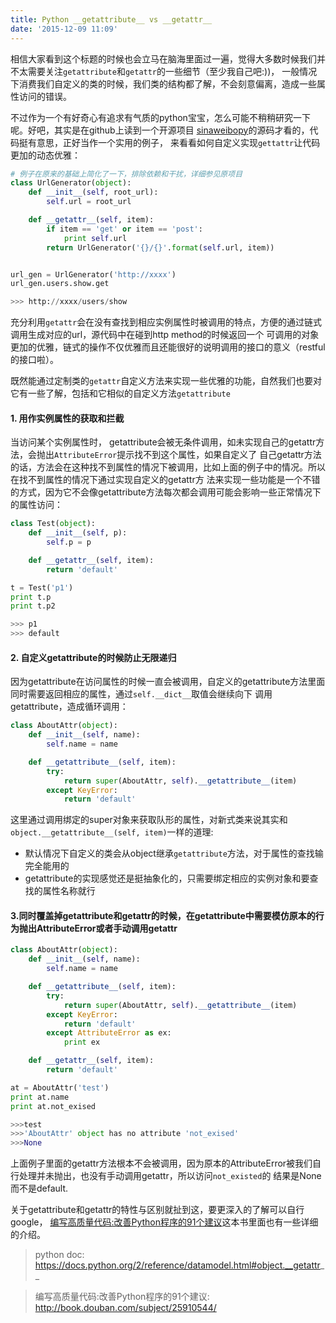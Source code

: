 ```yaml
---
title: Python __getattribute__ vs __getattr__
date: '2015-12-09 11:09'
---
```


相信大家看到这个标题的时候也会立马在脑海里面过一遍，觉得大多数时候我们并不太需要关注`getattribute`和`getattr`的一些细节（至少我自己吧:))，
一般情况下消费我们自定义的类的时候，我们类的结构都了解，不会刻意偏离，造成一些属性访问的错误。

不过作为一个有好奇心有追求有气质的python宝宝，怎么可能不稍稍研究一下呢。好吧，其实是在github上读到一个开源项目
[sinaweibopy](https://github.com/michaelliao/sinaweibopy/blob/master/weibo.py#L307)的源码才看的，代码挺有意思，正好当作一个实用的例子，
来看看如何自定义实现`gettattr`让代码更加的动态优雅：

```python
# 例子在原来的基础上简化了一下，排除依赖和干扰，详细参见原项目
class UrlGenerator(object):
    def __init__(self, root_url):
        self.url = root_url

    def __getattr__(self, item):
        if item == 'get' or item == 'post':
            print self.url
        return UrlGenerator('{}/{}'.format(self.url, item))


url_gen = UrlGenerator('http://xxxx')
url_gen.users.show.get

>>> http://xxxx/users/show
```
充分利用`getattr`会在没有查找到相应实例属性时被调用的特点，方便的通过链式调用生成对应的url，源代码中在碰到http method的时候返回一个
可调用的对象更加的优雅，链式的操作不仅优雅而且还能很好的说明调用的接口的意义（restful的接口啦）。

既然能通过定制类的`getattr`自定义方法来实现一些优雅的功能，自然我们也要对它有一些了解，包括和它相似的自定义方法`getattribute`

#### 1. 用作实例属性的获取和拦截

当访问某个实例属性时， getattribute会被无条件调用，如未实现自己的getattr方法，会抛出`AttributeError`提示找不到这个属性，如果自定义了
自己getattr方法的话，方法会在这种找不到属性的情况下被调用，比如上面的例子中的情况。所以在找不到属性的情况下通过实现自定义的getattr方
法来实现一些功能是一个不错的方式，因为它不会像getattribute方法每次都会调用可能会影响一些正常情况下的属性访问：

```python
class Test(object):
    def __init__(self, p):
        self.p = p

    def __getattr__(self, item):
        return 'default'

t = Test('p1')
print t.p
print t.p2

>>> p1
>>> default
```

#### 2. 自定义getattribute的时候防止无限递归
因为getattribute在访问属性的时候一直会被调用，自定义的getattribute方法里面同时需要返回相应的属性，通过`self.__dict__`取值会继续向下
调用getattribute，造成循环调用：

```python
class AboutAttr(object):
    def __init__(self, name):
        self.name = name

    def __getattribute__(self, item):
        try:
            return super(AboutAttr, self).__getattribute__(item)
        except KeyError:
            return 'default'
```
这里通过调用绑定的super对象来获取队形的属性，对新式类来说其实和`object.__getattribute__(self, item)`一样的道理:
* 默认情况下自定义的类会从object继承`getattribute`方法，对于属性的查找输完全能用的
* getattribute的实现感觉还是挺抽象化的，只需要绑定相应的实例对象和要查找的属性名称就行

#### 3.同时覆盖掉getattribute和getattr的时候，在getattribute中需要模仿原本的行为抛出AttributeError或者手动调用getattr

```python
class AboutAttr(object):
    def __init__(self, name):
        self.name = name

    def __getattribute__(self, item):
        try:
            return super(AboutAttr, self).__getattribute__(item)
        except KeyError:
            return 'default'
        except AttributeError as ex:
            print ex

    def __getattr__(self, item):
        return 'default'

at = AboutAttr('test')
print at.name
print at.not_exised

>>>test
>>>'AboutAttr' object has no attribute 'not_exised'
>>>None
```
上面例子里面的getattr方法根本不会被调用，因为原本的AttributeError被我们自行处理并未抛出，也没有手动调用getattr，所以访问`not_existed`的
结果是None而不是default.

关于getattribute和getattr的特性与区别就扯到这，要更深入的了解可以自行google，
[编写高质量代码:改善Python程序的91个建议](http://book.douban.com/subject/25910544/)这本书里面也有一些详细的介绍。


> python doc: https://docs.python.org/2/reference/datamodel.html#object.__getattr__

> 编写高质量代码:改善Python程序的91个建议: http://book.douban.com/subject/25910544/
